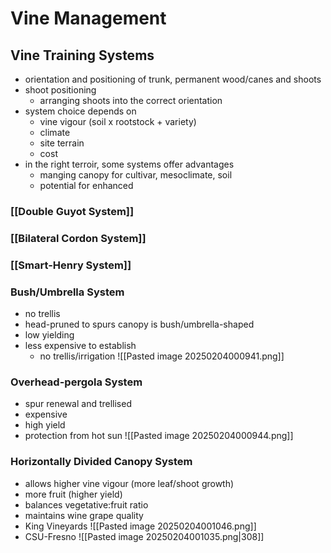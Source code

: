 # Vine Management
## Vine Training Systems
- orientation and positioning of trunk, permanent wood/canes and shoots
- shoot positioning
	- arranging shoots into the correct orientation
- system choice depends on
	- vine vigour (soil x rootstock + variety)
	- climate
	- site terrain
	- cost
- in the right terroir, some systems offer advantages
	- manging canopy for cultivar, mesoclimate, soil
	- potential for enhanced
### [[Double Guyot System]]
### [[Bilateral Cordon System]]
### [[Smart-Henry System]]
### Bush/Umbrella System
- no trellis
- head-pruned to spurs canopy is bush/umbrella-shaped
- low yielding
- less expensive to establish
	- no trellis/irrigation
![[Pasted image 20250204000941.png]]
### Overhead-pergola System
- spur renewal and trellised
- expensive
- high yield
- protection from hot sun
![[Pasted image 20250204000944.png]]
### Horizontally Divided Canopy System
- allows higher vine vigour (more leaf/shoot growth)
- more fruit (higher yield)
- balances vegetative:fruit ratio
- maintains wine grape quality
- King Vineyards ![[Pasted image 20250204001046.png]]
- CSU-Fresno ![[Pasted image 20250204001035.png|308]]
